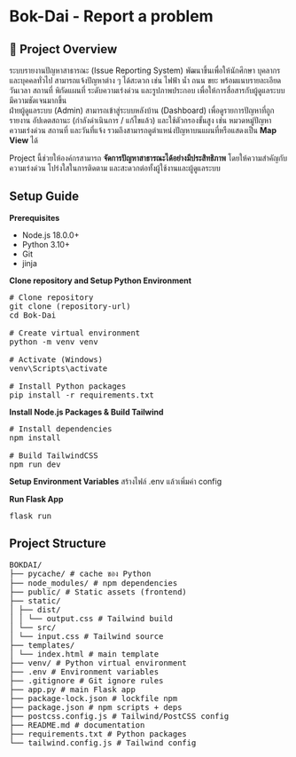 # Bok-Dai - Report a problem
## 📌 Project Overview  

ระบบรายงานปัญหาสาธารณะ (Issue Reporting System) พัฒนาขึ้นเพื่อให้นักศึกษา บุคลากร และบุคคลทั่วไป สามารถแจ้งปัญหาต่าง ๆ ได้สะดวก เช่น ไฟฟ้า น้ำ ถนน ขยะ พร้อมแนบรายละเอียด วันเวลา สถานที่ พิกัดแผนที่ ระดับความเร่งด่วน และรูปภาพประกอบ เพื่อให้การสื่อสารกับผู้ดูแลระบบมีความชัดเจนมากขึ้น  
ฝ่ายผู้ดูแลระบบ (Admin) สามารถเข้าสู่ระบบหลังบ้าน (Dashboard) เพื่อดูรายการปัญหาที่ถูกรายงาน อัปเดตสถานะ (กำลังดำเนินการ / แก้ไขแล้ว) และใช้ตัวกรองขั้นสูง เช่น หมวดหมู่ปัญหา ความเร่งด่วน สถานที่ และวันที่แจ้ง รวมถึงสามารถดูตำแหน่งปัญหาบนแผนที่หรือแสดงเป็น **Map View** ได้  

Project นี้ช่วยให้องค์กรสามารถ **จัดการปัญหาสาธารณะได้อย่างมีประสิทธิภาพ** โดยให้ความสำคัญกับความเร่งด่วน โปร่งใสในการติดตาม และสะดวกต่อทั้งผู้ใช้งานและผู้ดูแลระบบ  

## Setup Guide
**Prerequisites**
- Node.js 18.0.0+
- Python 3.10+
- Git
- jinja

**Clone repository and Setup Python Environment**
<pre>
# Clone repository
git clone (repository-url)
cd Bok-Dai

# Create virtual environment
python -m venv venv

# Activate (Windows)
venv\Scripts\activate

# Install Python packages
pip install -r requirements.txt
</pre>
**Install Node.js Packages & Build Tailwind**
<pre>
# Install dependencies
npm install

# Build TailwindCSS
npm run dev
</pre>
**Setup Environment Variables**
สร้างไฟล์ .env แล้วเพิ่มค่า config

**Run Flask App**
<pre>flask run</pre>

## Project Structure
<pre>
BOKDAI/
├── pycache/ # cache ของ Python
├── node_modules/ # npm dependencies
├── public/ # Static assets (frontend)
├── static/
│ ├── dist/
│ │ └── output.css # Tailwind build
│ └── src/
│ └── input.css # Tailwind source
├── templates/
│ └── index.html # main template
├── venv/ # Python virtual environment
├── .env # Environment variables
├── .gitignore # Git ignore rules
├── app.py # main Flask app
├── package-lock.json # lockfile npm
├── package.json # npm scripts + deps
├── postcss.config.js # Tailwind/PostCSS config
├── README.md # documentation
├── requirements.txt # Python packages
└── tailwind.config.js # Tailwind config
</pre>

